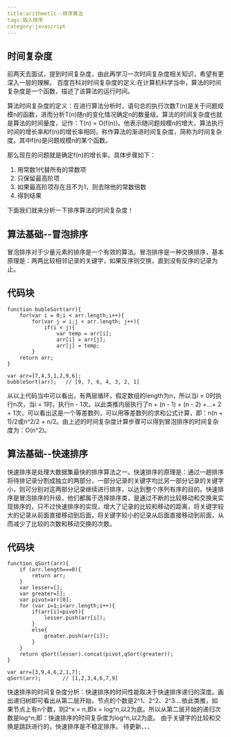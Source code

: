 ```yaml
---
title:arithmetic--排序算法
tags:插入排序
category:javascript
---
```


## 时间复杂度
前两天去面试，提到时间复杂度，由此再学习一次时间复杂度相关知识，希望有更深入一层的理解。
百度百科对时间复杂度的定义:在计算机科学当中，算法的时间复杂度是一个函数，描述了该算法的运行时间。

算法时间复杂度的定义：在进行算法分析时，语句总的执行次数T(n)是关于问题规模n的函数，进而分析T(n)随n的变化情况确定n的数量级。算法的时间复杂度也就是算法的时间量度，记作：T(n) = O(f(n))。他表示随问题规模n的增大，算法执行时间的增长率和f(n)的增长率相同，称作算法的渐进时间复杂度，简称为时间复杂度。其中f(n)是问题规模n的某个函数。

那么现在的问题就是确定f(n)的增长率。具体步骤如下：

1. 用常数1代替所有的常数项
2. 只保留最高阶项
3. 如果最高阶项存在且不为1，则去除他的常数倍数
4. 得到结果

下面我们就来分析一下排序算法的时间复杂度！

## 算法基础--冒泡排序

冒泡排序对于少量元素的排序是一个有效的算法。冒泡排序是一种交换排序，基本原理是：两两比较相邻记录的关键字，如果反序则交换，直到没有反序的记录为止。

## 代码块

```
function bubleSort(arr){
	for(var i = 0;i < arr.length;i++){
		for(var j = i;j < arr.length; j++){
			if(i < j){
				var temp = arr[i];
				arr[i] = arr[j];
				arr[j] = temp;
		}
	return arr;    
}

var arr=[7,4,3,1,2,9,6];
bubbleSort(arr);   // [9, 7, 6, 4, 3, 2, 1]
```

从以上代码当中可以看出，有两层循环，假定数组的length为n，所以当i = 0时执行n次，当i = 1时，执行n - 1次。以此类推内层执行了n + (n - 1) + (n - 2) +...+ 2 + 1次，可以看出这是一个等差数列，可以用等差数列的求和公式计算，即：n(n + 1)/2或n^2/2 + n/2。由上述的时间复杂度计算步骤可以得到冒泡排序的时间复杂度为：O(n^2)。


## 算法基础--快速排序

快速排序是处理大数据集最快的排序算法之一。快速排序的原理是：通过一趟排序将待排记录分割成独立的两部分，一部分记录的关键字均比另一部分记录的关键字小，则可分别对这两部分记录继续进行排序，以达到整个序列有序的目的。快速排序是冒泡排序的升级，他们都属于选择排序类，是通过不断的比较移动和交换来实现排序的，只不过快速排序的实现，增大了记录的比较和移动的距离，将关键字较大的记录从前面直接移动到后面，将关键字较小的记录从后面直接移动到前面，从而减少了比较的次数和移动交换的次数。

## 代码块

```
function qSort(arr){
	if (arr.length===0){
		return arr;
	}
	var lesser=[];
	var greater=[];
	var pivot=arr[0];
	for (var i=1;i<arr.length;i++){
		if(arr[i]<pivot){
			lesser.push(arr[i]);
		}
		else{
			greater.push(arr[i]);
		}
	}
	return qSort(lesser).concat(pivot,qSort(greater));
}

var arr=[3,9,4,6,2,1,7];
qSort(arr);       // [1,2,3,4,6,7,9]

```

快速排序的时间复杂度分析：快速排序的时间性能取决于快速排序递归的深度。画出递归树即可看出从第二层开始，节点的个数是2^1、2^2、2^3....依此类推，如果节点上有n个数，则2^x = n,即x = log^n,以2为底。所以从第二层开始的递归次数是log^n;即：快速排序的时间复杂度为log^n,以2为底。
由于关键字的比较和交换是跳跃进行的，快速排序是不稳定排序。
待更新、、、
